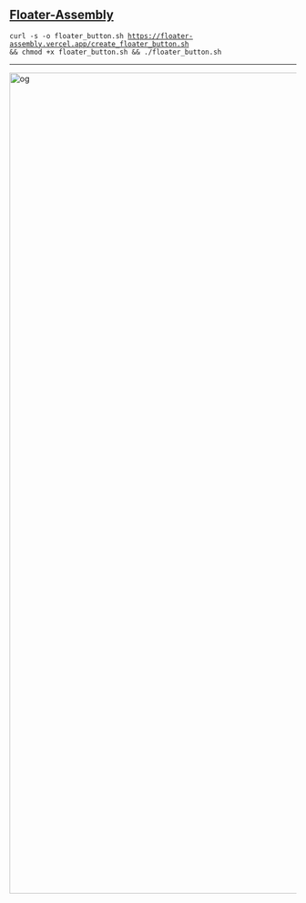 ## <a href="https://floater-assembly.vercel.app/">Floater-Assembly</a>
<code>curl -s -o floater_button.sh https://floater-assembly.vercel.app/create_floater_button.sh && chmod +x floater_button.sh && ./floater_button.sh
</code><hr>
<img width="1440" alt="og" src="https://github.com/user-attachments/assets/f409d917-3aca-4637-b391-d73b41fafe84">
